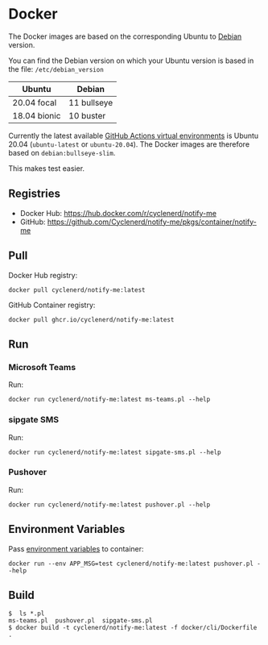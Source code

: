 
# Docker

The Docker images are based on the corresponding Ubuntu to [Debian](https://hub.docker.com/_/debian) version.

You can find the Debian version on which your Ubuntu version is based in the file: `/etc/debian_version`

| Ubuntu        | Debian      |
|---------------|-------------|
| 20.04 focal   | 11 bullseye |
| 18.04 bionic  | 10 buster   |

Currently the latest available [GitHub Actions virtual environments](https://github.com/actions/virtual-environments) is Ubuntu 20.04 (`ubuntu-latest` or `ubuntu-20.04`).
The Docker images are therefore based on `debian:bullseye-slim`.

This makes test easier.

## Registries

* Docker Hub: <https://hub.docker.com/r/cyclenerd/notify-me>
* GitHub: <https://github.com/Cyclenerd/notify-me/pkgs/container/notify-me>

## Pull

Docker Hub registry:
```shell
docker pull cyclenerd/notify-me:latest
```

GitHub Container registry:
```shell
docker pull ghcr.io/cyclenerd/notify-me:latest
```

## Run

### Microsoft Teams

Run:
```shell
docker run cyclenerd/notify-me:latest ms-teams.pl --help
```

### sipgate SMS

Run:
```shell
docker run cyclenerd/notify-me:latest sipgate-sms.pl --help
```

### Pushover

Run:
```shell
docker run cyclenerd/notify-me:latest pushover.pl --help
```

## Environment Variables

Pass [environment variables](../README.md#environment-variables) to container:
```shell
docker run --env APP_MSG=test cyclenerd/notify-me:latest pushover.pl --help
```

## Build

```text
$  ls *.pl
ms-teams.pl  pushover.pl  sipgate-sms.pl
$ docker build -t cyclenerd/notify-me:latest -f docker/cli/Dockerfile .
```

